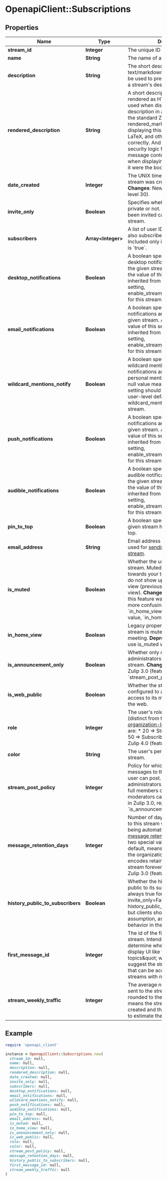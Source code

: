 # OpenapiClient::Subscriptions

## Properties

| Name | Type | Description | Notes |
| ---- | ---- | ----------- | ----- |
| **stream_id** | **Integer** | The unique ID of a stream.  | [optional] |
| **name** | **String** | The name of a stream.  | [optional] |
| **description** | **String** | The short description of a stream in text/markdown format, intended to be used to prepopulate UI for editing a stream&#39;s description.  | [optional] |
| **rendered_description** | **String** | A short description of a stream rendered as HTML, intended to be used when displaying the stream description in a UI.  One should use the standard Zulip rendered_markdown CSS when displaying this content so that emoji, LaTeX, and other syntax work correctly.  And any client-side security logic for user-generated message content should be applied when displaying this HTML as though it were the body of a Zulip message.  | [optional] |
| **date_created** | **Integer** | The UNIX timestamp for when the stream was created, in UTC seconds.  **Changes**: New in Zulip 4.0 (feature level 30).  | [optional] |
| **invite_only** | **Boolean** | Specifies whether the stream is private or not. Only people who have been invited can access a private stream.  | [optional] |
| **subscribers** | **Array&lt;Integer&gt;** | A list of user IDs of users who are also subscribed to a given stream. Included only if &#x60;include_subscribers&#x60; is &#x60;true&#x60;.  | [optional] |
| **desktop_notifications** | **Boolean** | A boolean specifying whether desktop notifications are enabled for the given stream.  A null value means the value of this setting should be inherited from the user-level default setting, enable_stream_desktop_notifications, for this stream.  | [optional] |
| **email_notifications** | **Boolean** | A boolean specifying whether email notifications are enabled for the given stream.  A null value means the value of this setting should be inherited from the user-level default setting, enable_stream_email_notifications, for this stream.  | [optional] |
| **wildcard_mentions_notify** | **Boolean** | A boolean specifying whether wildcard mentions trigger notifications as though they were personal mentions in this stream.  A null value means the value of this setting should be inherited from the user-level default setting, wildcard_mentions_notify, for this stream.  | [optional] |
| **push_notifications** | **Boolean** | A boolean specifying whether push notifications are enabled for the given stream.  A null value means the value of this setting should be inherited from the user-level default setting, enable_stream_push_notifications, for this stream.  | [optional] |
| **audible_notifications** | **Boolean** | A boolean specifying whether audible notifications are enabled for the given stream.  A null value means the value of this setting should be inherited from the user-level default setting, enable_stream_audible_notifications, for this stream.  | [optional] |
| **pin_to_top** | **Boolean** | A boolean specifying whether the given stream has been pinned to the top.  | [optional] |
| **email_address** | **String** | Email address of the given stream, used for [sending emails to the stream](/help/message-a-stream-by-email).  | [optional] |
| **is_muted** | **Boolean** | Whether the user has muted the stream. Muted streams do not count towards your total unread count and do not show up in &#x60;All messages&#x60; view (previously known as &#x60;Home&#x60; view).  **Changes**: Prior to Zulip 2.1, this feature was represented by the more confusingly named &#x60;in_home_view&#x60; (with the opposite value, &#x60;in_home_view&#x3D;!is_muted&#x60;).  | [optional] |
| **in_home_view** | **Boolean** | Legacy property for if the given stream is muted, with inverted meeting.  **Deprecated**; clients should use is_muted where available.  | [optional] |
| **is_announcement_only** | **Boolean** | Whether only organization administrators can post to the stream.  **Changes**: Deprecated in Zulip 3.0 (feature level 1), use &#x60;stream_post_policy&#x60; instead.  | [optional] |
| **is_web_public** | **Boolean** | Whether the stream has been configured to allow unauthenticated access to its message history from the web.  | [optional] |
| **role** | **Integer** | The user&#39;s role within the stream (distinct from the user&#39;s [organization-level role](/help/roles-and-permissions)). Valid values are:  * 20 &#x3D;&gt; Stream administrator. * 50 &#x3D;&gt; Subscriber.  **Changes**: New in Zulip 4.0 (feature level 31).  | [optional] |
| **color** | **String** | The user&#39;s personal color for the stream.  | [optional] |
| **stream_post_policy** | **Integer** | Policy for which users can post messages to the stream.  * 1 &#x3D;&gt; Any user can post. * 2 &#x3D;&gt; Only administrators can post. * 3 &#x3D;&gt; Only full members can post. * 4 &#x3D;&gt; Only moderators can post.  **Changes**: New in Zulip 3.0, replacing the previous &#x60;is_announcement_only&#x60; boolean.  | [optional] |
| **message_retention_days** | **Integer** | Number of days that messages sent to this stream will be stored before being automatically deleted by the [message retention policy](/help/message-retention-policy).  There are two special values:  * &#x60;null&#x60;, the default, means the stream will inherit the organization   level setting. * &#x60;-1&#x60; encodes retaining messages in this stream forever.  **Changes**: New in Zulip 3.0 (feature level 17).  | [optional] |
| **history_public_to_subscribers** | **Boolean** | Whether the history of the stream is public to its subscribers.  Currently always true for public streams (i.e. invite_only&#x3D;False implies history_public_to_subscribers&#x3D;True), but clients should not make that assumption, as we may change that behavior in the future.  | [optional] |
| **first_message_id** | **Integer** | The id of the first message in the stream.  Intended to help clients determine whether they need to display UI like the \&quot;more topics\&quot; widget that would suggest the stream has older history that can be accessed.  Null is used for streams with no message history.  | [optional] |
| **stream_weekly_traffic** | **Integer** | The average number of messages sent to the stream in recent weeks, rounded to the nearest integer.  Null means the stream was recently created and there is insufficient data to estimate the average traffic.  | [optional] |

## Example

```ruby
require 'openapi_client'

instance = OpenapiClient::Subscriptions.new(
  stream_id: null,
  name: null,
  description: null,
  rendered_description: null,
  date_created: null,
  invite_only: null,
  subscribers: null,
  desktop_notifications: null,
  email_notifications: null,
  wildcard_mentions_notify: null,
  push_notifications: null,
  audible_notifications: null,
  pin_to_top: null,
  email_address: null,
  is_muted: null,
  in_home_view: null,
  is_announcement_only: null,
  is_web_public: null,
  role: null,
  color: null,
  stream_post_policy: null,
  message_retention_days: null,
  history_public_to_subscribers: null,
  first_message_id: null,
  stream_weekly_traffic: null
)
```

